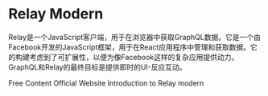 # Relay Modern


Relay是一个JavaScript客户端，用于在浏览器中获取GraphQL数据。它是一个由Facebook开发的JavaScript框架，用于在React应用程序中管理和获取数据。它的构建考虑到了可扩展性，以便为像Facebook这样的复杂应用提供动力。GraphQL和Relay的最终目标是提供即时的UI-反应互动。

<ResourceGroupTitle>Free Content</ResourceGroupTitle>
<BadgeLink colorScheme='blue' badgeText='Official Website' href='https://relay.dev/'>Official Website</BadgeLink>
<BadgeLink colorScheme='yellow' badgeText='Read' href='https://relay.dev/docs/'>Introduction to Relay modern</BadgeLink>
